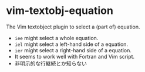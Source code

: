 vim-textobj-equation
====================

The Vim textobject plugin to select a (part of) equation.

* `iee` might select a whole equation.
* `iel` might select a left-hand side of a equation.
* `ier` might select a right-hand side of a equation.
* It seems to work well with Fortran and Vim script.
* 非明示的な行継続とか知らない
